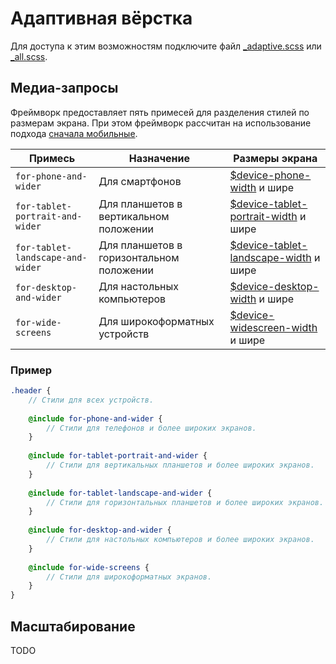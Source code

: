 # Адаптивная вёрстка

Для доступа к этим возможностям подключите файл [_adaptive.scss](../lib/_adaptive.scss) или
[_all.scss](../lib/_all.scss).

## Медиа-запросы

Фреймворк предоставляет пять примесей для разделения стилей по размерам экрана. При этом фреймворк
рассчитан на использование подхода
[сначала мобильные](https://ru.wikipedia.org/wiki/Адаптивный_веб-дизайн#.D0.A1.D0.BD.D0.B0.D1.87.D0.B0.D0.BB.D0.B0_.D0.BC.D0.BE.D0.B1.D0.B8.D0.BB.D1.8C.D0.BD.D1.8B.D0.B5_.28.C2.ABMobile_first.C2.BB.29).

Примесь                          | Назначение                               | Размеры экрана
---------------------------------|------------------------------------------|---------------
`for-phone-and-wider`            | Для смартфонов                           | [$device-phone-width](settings.ru.md#Размеры-устройств) и шире
`for-tablet-portrait-and-wider`  | Для планшетов в вертикальном положении   | [$device-tablet-portrait-width](settings.ru.md#Размеры-устройств) и шире
`for-tablet-landscape-and-wider` | Для планшетов в горизонтальном положении | [$device-tablet-landscape-width](settings.ru.md#Размеры-устройств) и шире
`for-desktop-and-wider`          | Для настольных компьютеров               | [$device-desktop-width](settings.ru.md#Размеры-устройств) и шире
`for-wide-screens`               | Для широкоформатных устройств            | [$device-widescreen-width](settings.ru.md#Размеры-устройств) и шире

### Пример

```scss
.header {
    // Стили для всех устройств.
    
    @include for-phone-and-wider {
        // Стили для телефонов и более широких экранов.
    }
    
    @include for-tablet-portrait-and-wider {
        // Стили для вертикальных планшетов и более широких экранов.
    }
    
    @include for-tablet-landscape-and-wider {
        // Стили для горизонтальных планшетов и более широких экранов.
    }
    
    @include for-desktop-and-wider {
        // Стили для настольных компьютеров и более широких экранов.
    }
    
    @include for-wide-screens {
        // Стили для широкоформатных экранов.
    }
}
```

## Масштабирование

TODO
